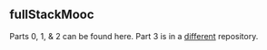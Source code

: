 ## fullStackMooc
Parts 0, 1, & 2 can be found here.
Part 3 is in a [different](https://github.com/osholopa/fullStackMooc-part3) repository.

